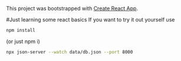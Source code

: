 This project was bootstrapped with [Create React App](https://github.com/facebook/create-react-app).

#Just learning some react basics
If you want to try it out yourself use 
```bash
npm install
```
(or just npm i)
```bash
npx json-server --watch data/db.json --port 8000 
```


